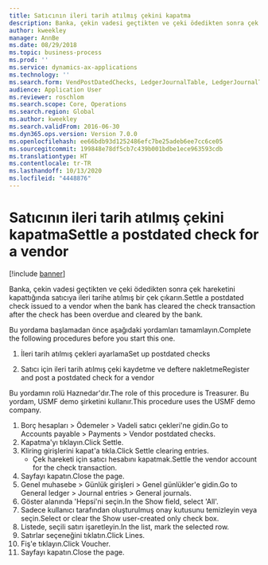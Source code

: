 ```yaml
---
title: Satıcının ileri tarih atılmış çekini kapatma
description: Banka, çekin vadesi geçtikten ve çeki ödedikten sonra çek hareketini kapattığında satıcıya ileri tarihe atılmış bir çek çıkarın.
author: kweekley
manager: AnnBe
ms.date: 08/29/2018
ms.topic: business-process
ms.prod: ''
ms.service: dynamics-ax-applications
ms.technology: ''
ms.search.form: VendPostDatedChecks, LedgerJournalTable, LedgerJournalTransDaily, LedgerTransVoucher
audience: Application User
ms.reviewer: roschlom
ms.search.scope: Core, Operations
ms.search.region: Global
ms.author: kweekley
ms.search.validFrom: 2016-06-30
ms.dyn365.ops.version: Version 7.0.0
ms.openlocfilehash: ee66bdb93d1252486efc7be25adeb6ee7cc6ce05
ms.sourcegitcommit: 199848e78df5cb7c439b001bdbe1ece963593cdb
ms.translationtype: HT
ms.contentlocale: tr-TR
ms.lasthandoff: 10/13/2020
ms.locfileid: "4448876"
---
```

# <a name="settle-a-postdated-check-for-a-vendor"></a><span data-ttu-id="63b54-103">Satıcının ileri tarih atılmış çekini kapatma</span><span class="sxs-lookup"><span data-stu-id="63b54-103">Settle a postdated check for a vendor</span></span>

[!include [banner](../../includes/banner.md)]

<span data-ttu-id="63b54-104">Banka, çekin vadesi geçtikten ve çeki ödedikten sonra çek hareketini kapattığında satıcıya ileri tarihe atılmış bir çek çıkarın.</span><span class="sxs-lookup"><span data-stu-id="63b54-104">Settle a postdated check issued to a vendor when the bank has cleared the check transaction after the check has been overdue and cleared by the bank.</span></span> 

<span data-ttu-id="63b54-105">Bu yordama başlamadan önce aşağıdaki yordamları tamamlayın.</span><span class="sxs-lookup"><span data-stu-id="63b54-105">Complete the following procedures before you start this one.</span></span>

1) <span data-ttu-id="63b54-106">İleri tarih atılmış çekleri ayarlama</span><span class="sxs-lookup"><span data-stu-id="63b54-106">Set up postdated checks</span></span>

2) <span data-ttu-id="63b54-107">Satıcı için ileri tarih atılmış çeki kaydetme ve deftere nakletme</span><span class="sxs-lookup"><span data-stu-id="63b54-107">Register and post a postdated check for a vendor</span></span>



<span data-ttu-id="63b54-108">Bu yordamın rolü Haznedar'dır.</span><span class="sxs-lookup"><span data-stu-id="63b54-108">The role of this procedure is Treasurer.</span></span> <span data-ttu-id="63b54-109">Bu yordam, USMF demo şirketini kullanır.</span><span class="sxs-lookup"><span data-stu-id="63b54-109">This procedure uses the USMF demo company.</span></span>

1. <span data-ttu-id="63b54-110">Borç hesapları > Ödemeler > Vadeli satıcı çekleri'ne gidin.</span><span class="sxs-lookup"><span data-stu-id="63b54-110">Go to Accounts payable > Payments > Vendor postdated checks.</span></span>
2. <span data-ttu-id="63b54-111">Kapatma'yı tıklayın.</span><span class="sxs-lookup"><span data-stu-id="63b54-111">Click Settle.</span></span>
3. <span data-ttu-id="63b54-112">Kliring girişlerini kapat'a tıkla.</span><span class="sxs-lookup"><span data-stu-id="63b54-112">Click Settle clearing entries.</span></span>
    * <span data-ttu-id="63b54-113">Çek hareketi için satıcı hesabını kapatmak.</span><span class="sxs-lookup"><span data-stu-id="63b54-113">Settle the vendor account for the check transaction.</span></span>  
4. <span data-ttu-id="63b54-114">Sayfayı kapatın.</span><span class="sxs-lookup"><span data-stu-id="63b54-114">Close the page.</span></span>
5. <span data-ttu-id="63b54-115">Genel muhasebe > Günlük girişleri > Genel günlükler'e gidin.</span><span class="sxs-lookup"><span data-stu-id="63b54-115">Go to General ledger > Journal entries > General journals.</span></span>
6. <span data-ttu-id="63b54-116">Göster alanında 'Hepsi'ni seçin.</span><span class="sxs-lookup"><span data-stu-id="63b54-116">In the Show field, select 'All'.</span></span>
7. <span data-ttu-id="63b54-117">Sadece kullanıcı tarafından oluşturulmuş onay kutusunu temizleyin veya seçin.</span><span class="sxs-lookup"><span data-stu-id="63b54-117">Select or clear the Show user-created only check box.</span></span>
8. <span data-ttu-id="63b54-118">Listede, seçili satırı işaretleyin.</span><span class="sxs-lookup"><span data-stu-id="63b54-118">In the list, mark the selected row.</span></span>
9. <span data-ttu-id="63b54-119">Satırlar seçeneğini tıklatın.</span><span class="sxs-lookup"><span data-stu-id="63b54-119">Click Lines.</span></span>
10. <span data-ttu-id="63b54-120">Fiş'e tıklayın.</span><span class="sxs-lookup"><span data-stu-id="63b54-120">Click Voucher.</span></span>
11. <span data-ttu-id="63b54-121">Sayfayı kapatın.</span><span class="sxs-lookup"><span data-stu-id="63b54-121">Close the page.</span></span>

